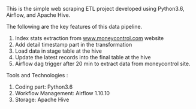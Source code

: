 
This is the simple web scraping ETL project developed using Python3.6, Airflow, and Apache Hive. 

The following are the key features of this data pipeline.
1. Index stats extraction from www.moneycontrol.com website
2. Add detail timestamp part in the transformation
3. Load data in stage table at the hive
4. Update the latest records into the final table at the hive
5. Airflow dag trigger after 20 min to extract data from moneycontrol site.

Tools and Technologies :
1. Coding part: Python3.6
2. Workflow Management: Airflow 1.10.10
3. Storage: Apache Hive
